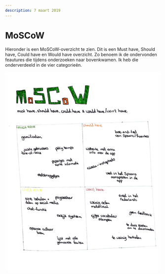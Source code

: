 ```yaml
---
description: 7 maart 2019
---
```


# MoSCoW

Hieronder is een MoSCoW-overzicht te zien. Dit is een Must have, Should have, Could have en Would have overzicht. Zo benoem ik de ondervonden feautures die tijdens onderzoeken naar bovenkwamen. Ik heb die onderverdeeld in de vier categorieën.

![](../../.gitbook/assets/logboek-scan-31-maart-2-1.jpg)

